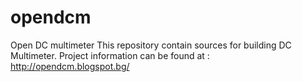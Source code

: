 # opendcm
Open DC multimeter
This repository contain sources for building DC Multimeter.
Project information can be found at :
http://opendcm.blogspot.bg/